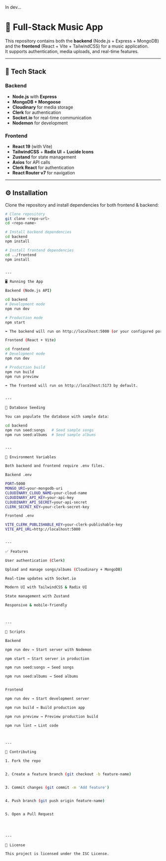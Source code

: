 In dev...

# 🎵 Full-Stack Music App  

This repository contains both the **backend** (Node.js + Express + MongoDB) and the **frontend** (React + Vite + TailwindCSS) for a music application.  
It supports authentication, media uploads, and real-time features.  

---

## 🚀 Tech Stack  

### Backend  
- **Node.js** with **Express**  
- **MongoDB + Mongoose**  
- **Cloudinary** for media storage  
- **Clerk** for authentication  
- **Socket.io** for real-time communication  
- **Nodemon** for development  

### Frontend  
- **React 19** (with Vite)  
- **TailwindCSS** + **Radix UI** + **Lucide Icons**  
- **Zustand** for state management  
- **Axios** for API calls  
- **Clerk React** for authentication  
- **React Router v7** for navigation  

---

## ⚙️ Installation  

Clone the repository and install dependencies for both frontend & backend:  

```bash
# Clone repository
git clone <repo-url>
cd <repo-name>

# Install backend dependencies
cd backend
npm install

# Install frontend dependencies
cd ../frontend
npm install


---

🖥️ Running the App

Backend (Node.js API)

cd backend
# Development mode
npm run dev

# Production mode
npm start

➡️ The backend will run on http://localhost:5000 (or your configured port).

Frontend (React + Vite)

cd frontend
# Development mode
npm run dev

# Production build
npm run build
npm run preview

➡️ The frontend will run on http://localhost:5173 by default.


---

🌱 Database Seeding

You can populate the database with sample data:

cd backend
npm run seed:songs   # Seed sample songs
npm run seed:albums  # Seed sample albums


---

🔑 Environment Variables

Both backend and frontend require .env files.

Backend .env

PORT=5000
MONGO_URI=your-mongodb-uri
CLOUDINARY_CLOUD_NAME=your-cloud-name
CLOUDINARY_API_KEY=your-api-key
CLOUDINARY_API_SECRET=your-api-secret
CLERK_SECRET_KEY=your-clerk-secret-key

Frontend .env

VITE_CLERK_PUBLISHABLE_KEY=your-clerk-publishable-key
VITE_API_URL=http://localhost:5000


---

✅ Features

User authentication (Clerk)

Upload and manage songs/albums (Cloudinary + MongoDB)

Real-time updates with Socket.io

Modern UI with TailwindCSS & Radix UI

State management with Zustand

Responsive & mobile-friendly



---

📜 Scripts

Backend

npm run dev → Start server with Nodemon

npm start → Start server in production

npm run seed:songs → Seed songs

npm run seed:albums → Seed albums


Frontend

npm run dev → Start development server

npm run build → Build production app

npm run preview → Preview production build

npm run lint → Lint code



---

🤝 Contributing

1. Fork the repo


2. Create a feature branch (git checkout -b feature-name)


3. Commit changes (git commit -m 'Add feature')


4. Push branch (git push origin feature-name)


5. Open a Pull Request




---

📄 License

This project is licensed under the ISC License.


